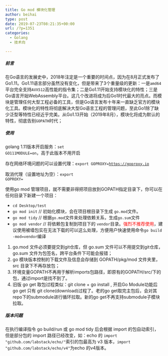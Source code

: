 ```yaml
---
title: Go mod 模块化管理
author: beihai
type: post
date: 2019-07-23T08:21:35+00:00
url: /?p=1351
categories:
  - Golang
  - 技术向

---
```

##### 前言

<span>在Go语言的发展史中，2018年注定是一个重要的时间点，因为在8月正式发布了Go1.11。Go1.11语言部分虽然没有变化，但是带来了3个重量级的更新：一是</span>`amd64`<span>平台完全支持</span>`AVX512`<span>高性能的指令集；二是Go1.11开始支持模块化的特性；三是Go语言开始WebAssembly平台。这几个改进将成为后Go1时代最大的亮点。而模块是管理任何大型工程必备的工具，但是Go语言发布十年来一直缺乏官方的模块化工具。模块化的特性将彻底解决大型Go语言工程的管理问题，至此Go1除了缺少泛型等特性已经近乎完美。从Go1.13开始（2019年8月），模块化将成为默认的特性，彻底告别<code>GOPATH</code>时代；</span>

##### 使用

golang 1.11版本开启服务：<code class="null">set GO111MODULE=on</code>，高于此版本不用开启

存在网络环境问题的可以设置代理：<code class="null">export GOPROXY=https://goproxy.io</code>

取消代理（设置地址为空）：<code class="null">export GOPROXY=</code>

<span>使用go mod 管理项目，就不需要非得把项目放到GOPATH指定目录下，你可以在任何目录下新建一个项目：</span>

  * <code class="null">cd Desktop/test</code>
  * <code class="null">go mod init</code> // 初始化模块，会在项目根目录下生成 <code class="null">go.mod</code>文件。
  * <code class="null">go mod tidy</code> // 根据<code class="null">go.mod</code>文件来处理依赖关系，生成<code class="null">go.sum</code>文件
  * `go mod vendor` // <span>将依赖包复制到项目下的 </span>`vendor`<span>目录。<span style="color: #ff0000;">强烈不推荐使用</span>，建议使用被墙包实在无法下载的可以这么处理，方便用户快速使用命令</span>`go build -mod=vendor`<span>编译</span>

  1. <span>go.mod 文件必须要提交到git仓库，但 go.sum 文件可以不用提交到git仓库，go.sum 文件为包签名，跨平台条件下可能会报错；</span>
  2. <span>go 模块版本控制的下载文件及信息会存储到 GOPATH/pkg/mod 文件夹里，src 目录下不再存放包；</span>
  3. <span>环境变量GOPATH不再用于解析imports包路径，即原有的GOPATH/src/下的包，通过import是找不到了。</span>
  4. 旧版 go get 取包过程类似：git clone + go install , 开启Go Module功能后 go get 只有 git clone(download)过程了。老的go get取完主包后，会对其repo下的submodule进行循环拉取。新的go get不再支持submodule子模块拉取。

##### 版本问题

在执行编译指令 go build/run 或 go mod tidy 后会根据 import 的包自动索引，但是部分包的 import 路径已经改变，如：echo 的 <code class="null">import </code><code class="null">"github.com/labstack/echo/"</code>索引的包最高为 v3 版本，<code class="null">import </code><code class="null">"github.com/labstack/echo/v4"</code>为echo 的v4版本。
